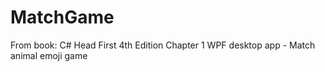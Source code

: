 # MatchGame
From book: C# Head First 4th Edition
Chapter 1 WPF desktop app - Match animal emoji game
